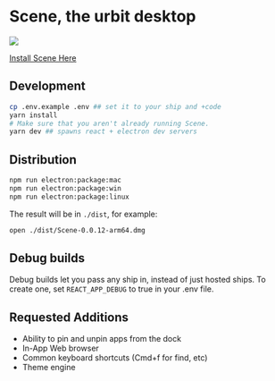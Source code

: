 # Scene, the urbit desktop

![](https://planet.one/static/media/scene-logotype-white.f7dff4982e3d8e0003be3f937904a442.svg)

[Install Scene Here](https://planet.one/scene/)

## Development

```bash
cp .env.example .env ## set it to your ship and +code
yarn install
# Make sure that you aren't already running Scene.
yarn dev ## spawns react + electron dev servers
```

## Distribution

```bash
npm run electron:package:mac
npm run electron:package:win
npm run electron:package:linux
```

The result will be in `./dist`, for example:

```bash
open ./dist/Scene-0.0.12-arm64.dmg
```

## Debug builds

Debug builds let you pass any ship in, instead of just hosted ships. To create one, set `REACT_APP_DEBUG` to true in your .env file.

## Requested Additions
- Ability to pin and unpin apps from the dock
- In-App Web browser
- Common keyboard shortcuts (Cmd+f for find, etc)
- Theme engine


